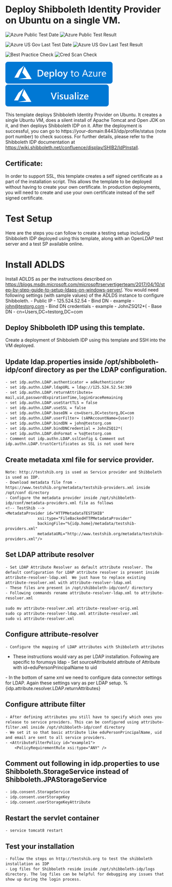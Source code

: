 # Deploy Shibboleth Identity Provider on Ubuntu on a single VM.

![Azure Public Test Date](https://azurequickstartsservice.blob.core.windows.net/badges/shibboleth-singlevm-ubuntu/PublicLastTestDate.svg)
![Azure Public Test Result](https://azurequickstartsservice.blob.core.windows.net/badges/shibboleth-singlevm-ubuntu/PublicDeployment.svg)

![Azure US Gov Last Test Date](https://azurequickstartsservice.blob.core.windows.net/badges/shibboleth-singlevm-ubuntu/FairfaxLastTestDate.svg)
![Azure US Gov Last Test Result](https://azurequickstartsservice.blob.core.windows.net/badges/shibboleth-singlevm-ubuntu/FairfaxDeployment.svg)

![Best Practice Check](https://azurequickstartsservice.blob.core.windows.net/badges/shibboleth-singlevm-ubuntu/BestPracticeResult.svg)
![Cred Scan Check](https://azurequickstartsservice.blob.core.windows.net/badges/shibboleth-singlevm-ubuntu/CredScanResult.svg)

[![Deploy To Azure](https://raw.githubusercontent.com/Azure/azure-quickstart-templates/master/1-CONTRIBUTION-GUIDE/images/deploytoazure.svg?sanitize=true)]("https://portal.azure.com/#create/Microsoft.Template/uri/https%3A%2F%2Fraw.githubusercontent.com%2FAzure%2Fazure-quickstart-templates%2Fmaster%2Fshibboleth-singlevm-ubuntu%2Fazuredeploy.json")
[![Visualize](https://raw.githubusercontent.com/Azure/azure-quickstart-templates/master/1-CONTRIBUTION-GUIDE/images/visualizebutton.svg?sanitize=true)]("http://armviz.io/#/?load=https%3A%2F%2Fraw.githubusercontent.com%2FAzure%2Fazure-quickstart-templates%2Fmaster%2Fshibboleth-singlevm-ubuntu%2Fazuredeploy.json")

This template deploys Shibboleth Identity Provider on Ubuntu. It creates a
single Ubuntu VM, does a silent install of Apache Tomcat and Open JDK on it, and
then deploys Shibboleth IDP on it. After the deployment is successful, you can
go to https://your-domain:8443/idp/profile/status (note port number) to check
success. For further details, please refer to the Shibboleth IDP documentation
at https://wiki.shibboleth.net/confluence/display/SHIB2/IdPInstall.

## Certificate:

In order to support SSL, this template creates a self signed certificate as a
part of the installation script. This allows the template to be deployed without
having to create your own certificate. In production deployments, you will need
to create and use your own certificate instead of the self signed certificate.

# Test Setup

Here are the steps you can follow to create a testing setup including Shibboleth
IDP deployed using this template, along with an OpenLDAP test server and a test
SP available online.

# Install ADLDS

Install ADLDS as per the instructions described on
https://blogs.msdn.microsoft.com/microsoftrservertigerteam/2017/04/10/step-by-step-guide-to-setup-ldaps-on-windows-server/.
You would need following settings (with sample values) of the ADLDS instance to
configure Shibboleth. - Public IP - 125.524.52.54 - Bind DN - example -
john@testorg.com - Bind DN credentials - example - JohnZSQ12\*( - Base DN -
cn=Users,DC=testorg,DC=com

## Deploy Shibboleth IDP using this template.

Create a deployment of Shibboleth IDP using this template and SSH into the VM
deployed.

## Update ldap.properties inside /opt/shibboleth-idp/conf directory as per the LDAP configuration.

    - set idp.authn.LDAP.authenticator = adAuthenticator
    - set idp.authn.LDAP.ldapURL = ldap://125.524.52.54:389
    - set idp.authn.LDAP.returnAttributes= mail,uid,passwordExpirationTime,loginGraceRemaining
    - set idp.authn.LDAP.useStartTLS = false
    - set idp.authn.LDAP.useSSL = false
    - set idp.authn.LDAP.baseDN = cn=Users,DC=testorg,DC=com
    - set idp.authn.LDAP.userFilter= (sAMAccountName={user})
    - set idp.authn.LDAP.bindDN = john@testorg.com
    - set idp.authn.LDAP.bindDNCredential = JohnZSQ12*(
    - set idp.authn.LDAP.dnFormat = %s@testorg.com
    - Comment out idp.authn.LDAP.sslConfig & Comment out idp.authn.LDAP.trustCertificates as SSL is not used here

## Create metadata xml file for service provider.

    Note: http://testshib.org is used as Service provider and Shibboleth is used as IDP.
    - Download metadata file from - https://www.testshib.org/metadata/testshib-providers.xml inside /opt/conf directory
    - Configure the metadata provider inside /opt/shibboleth-idp/conf/metadata-providers.xml file as follows
    <!-- TestShib -->
    <MetadataProvider id="HTTPMetadataTESTSHIB"
                  xsi:type="FileBackedHTTPMetadataProvider"
                  backingFile="%{idp.home}/metadata/testshib-providers.xml"
                  metadataURL="http://www.testshib.org/metadata/testshib-providers.xml"/>



## Set LDAP attribute resolver

    - Set LDAP Attribute Resolver as default attribute resolver. The default configuration for LDAP attribute resolver is present inside attribute-resolver-ldap.xml  We just have to replace existing attribute-resolver.xml with attribute-resolver-ldap.xml
    - These files are present in /opt/shibboleth-idp/conf/ directory
    - Following commands rename attribute-resolver-ldap.xml to attribute-resolver.xml

    sudo mv attribute-resolver.xml attribute-resolver-orig.xml
    sudo cp attribute-resolver-ldap.xml attribute-resolver.xml
    sudo vi attribute-resolver.xml

## Configure attribute-resolver

    - Configure the mapping of LDAP attributes with Shibboleth attributes

- These instructions would vary as per LDAP installation. Following are specific
to forumsys ldap - Set sourceAttributeId attribute of Attribute with
id=eduPersonPrincipalName to uid
<AttributeDefinition id="eduPersonPrincipalName" xsi:type="Prescoped" sourceAttributeID="uid">
<Dependency ref="myLDAP" />
<AttributeEncoder xsi:type="enc:SAML1ScopedString" name="urn:mace:dir:attribute-def:eduPersonPrincipalName" encodeType="false" />
<AttributeEncoder xsi:type="enc:SAML2ScopedString" name="urn:oid:1.3.6.1.4.1.5923.1.1.1.6" friendlyName="eduPersonPrincipalName" encodeType="false" />
</resolver:AttributeDefinition> - In the bottom of same xml we need to configure
data connector settings for LDAP. Again these settings vary as per LDAP setup.
<DataConnector id="myLDAP" xsi:type="LDAPDirectory"
				ldapURL="ldap://125.524.52.54:389"
				baseDN="cn=Users,DC=testorg,DC=com" 
				principal="john@testorg.com"
				principalCredential="JohnZSQ12*("> <FilterTemplate> <![CDATA[
					%{idp.attribute.resolver.LDAP.searchFilter}
				]]> </FilterTemplate>
<dc:ReturnAttributes>%{idp.attribute.resolver.LDAP.returnAttributes}</dc:ReturnAttributes>
</DataConnector>

## Configure attribute filter

    - After defining attributes you still have to specify which ones you release to service providers. This can be configured using attribute-filter.xml inside /opt/shibboleth-idp/conf directory
    - We set it so that basic attribute like eduPersonPrincipalName, uid and email are sent to all service providers.
    - <AttributeFilterPolicy id="example1">
        <PolicyRequirementRule xsi:type="ANY" />

## Comment out following in idp.properties to use Shibboleth.StorageService instead of Shibboleth.JPAStorageService

    - idp.consent.StorageService
    - idp.consent.userStorageKey
    - idp.consent.userStorageKeyAttribute

## Restart the servlet container

    - service tomcat8 restart

## Test your installation

    - Follow the steps on http://testshib.org to test the shibboleth installation as IDP
    - Log files for Shibboleth reside inside /opt/shibboleth-idp/logs directory. The log files can be helpful for debugging any issues that show up during the login process.
